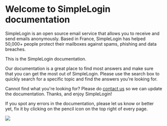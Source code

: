 # Welcome to SimpleLogin documentation

SimpleLogin is an open source email service that allows you to receive and send emails anonymously. Based in France, SimpleLogin has helped 50,000+ people protect their mailboxes against spams, phishing and data breaches.

This is the SimpleLogin documentation. 

Our documentation is a great place to find most answers and make sure that you can get the most out of SimpleLogin. Please use the search box to quickly search for a specific topic and find the answers you're looking for.

Cannot find what you're looking for? Please do [contact us](mailto:hi@simplelogin.io) so we can update the documentation. Thanks, and enjoy SimpleLogin!

If you spot any errors in the documentation, please let us know or better yet, fix it by clicking on the pencil icon on the top right of every page.

![](./assets/everywhere.png)


